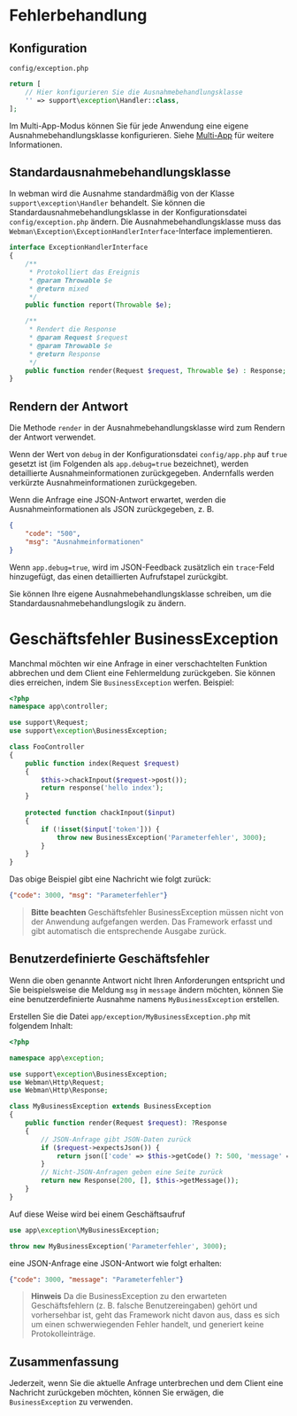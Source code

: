 # Fehlerbehandlung

## Konfiguration
`config/exception.php`
```php
return [
    // Hier konfigurieren Sie die Ausnahmebehandlungsklasse
    '' => support\exception\Handler::class,
];
```
Im Multi-App-Modus können Sie für jede Anwendung eine eigene Ausnahmebehandlungsklasse konfigurieren. Siehe [Multi-App](multiapp.md) für weitere Informationen.

## Standardausnahmebehandlungsklasse
In webman wird die Ausnahme standardmäßig von der Klasse `support\exception\Handler` behandelt. Sie können die Standardausnahmebehandlungsklasse in der Konfigurationsdatei `config/exception.php` ändern. Die Ausnahmebehandlungsklasse muss das `Webman\Exception\ExceptionHandlerInterface`-Interface implementieren.
```php
interface ExceptionHandlerInterface
{
    /**
     * Protokolliert das Ereignis
     * @param Throwable $e
     * @return mixed
     */
    public function report(Throwable $e);

    /**
     * Rendert die Response
     * @param Request $request
     * @param Throwable $e
     * @return Response
     */
    public function render(Request $request, Throwable $e) : Response;
}
```

## Rendern der Antwort
Die Methode `render` in der Ausnahmebehandlungsklasse wird zum Rendern der Antwort verwendet. 

Wenn der Wert von `debug` in der Konfigurationsdatei `config/app.php` auf `true` gesetzt ist (im Folgenden als `app.debug=true` bezeichnet), werden detaillierte Ausnahmeinformationen zurückgegeben. Andernfalls werden verkürzte Ausnahmeinformationen zurückgegeben.

Wenn die Anfrage eine JSON-Antwort erwartet, werden die Ausnahmeinformationen als JSON zurückgegeben, z. B.
```json
{
    "code": "500",
    "msg": "Ausnahmeinformationen"
}
```
Wenn `app.debug=true`, wird im JSON-Feedback zusätzlich ein `trace`-Feld hinzugefügt, das einen detaillierten Aufrufstapel zurückgibt.

Sie können Ihre eigene Ausnahmebehandlungsklasse schreiben, um die Standardausnahmebehandlungslogik zu ändern.

# Geschäftsfehler BusinessException
Manchmal möchten wir eine Anfrage in einer verschachtelten Funktion abbrechen und dem Client eine Fehlermeldung zurückgeben. Sie können dies erreichen, indem Sie `BusinessException` werfen.
Beispiel:

```php
<?php
namespace app\controller;

use support\Request;
use support\exception\BusinessException;

class FooController
{
    public function index(Request $request)
    {
        $this->chackInpout($request->post());
        return response('hello index');
    }
    
    protected function chackInpout($input)
    {
        if (!isset($input['token'])) {
            throw new BusinessException('Parameterfehler', 3000);
        }
    }
}
```
Das obige Beispiel gibt eine Nachricht wie folgt zurück:
```json
{"code": 3000, "msg": "Parameterfehler"}
```

> **Bitte beachten**
> Geschäftsfehler BusinessException müssen nicht von der Anwendung aufgefangen werden. Das Framework erfasst und gibt automatisch die entsprechende Ausgabe zurück.

## Benutzerdefinierte Geschäftsfehler

Wenn die oben genannte Antwort nicht Ihren Anforderungen entspricht und Sie beispielsweise die Meldung `msg` in `message` ändern möchten, können Sie eine benutzerdefinierte Ausnahme namens `MyBusinessException` erstellen.

Erstellen Sie die Datei `app/exception/MyBusinessException.php` mit folgendem Inhalt:
```php
<?php

namespace app\exception;

use support\exception\BusinessException;
use Webman\Http\Request;
use Webman\Http\Response;

class MyBusinessException extends BusinessException
{
    public function render(Request $request): ?Response
    {
        // JSON-Anfrage gibt JSON-Daten zurück
        if ($request->expectsJson()) {
            return json(['code' => $this->getCode() ?: 500, 'message' => $this->getMessage()]);
        }
        // Nicht-JSON-Anfragen geben eine Seite zurück
        return new Response(200, [], $this->getMessage());
    }
}
```
Auf diese Weise wird bei einem Geschäftsaufruf
```php
use app\exception\MyBusinessException;

throw new MyBusinessException('Parameterfehler', 3000);
```
eine JSON-Anfrage eine JSON-Antwort wie folgt erhalten:
```json
{"code": 3000, "message": "Parameterfehler"}
```

> **Hinweis**
> Da die BusinessException zu den erwarteten Geschäftsfehlern (z. B. falsche Benutzereingaben) gehört und vorhersehbar ist, geht das Framework nicht davon aus, dass es sich um einen schwerwiegenden Fehler handelt, und generiert keine Protokolleinträge.

## Zusammenfassung
Jederzeit, wenn Sie die aktuelle Anfrage unterbrechen und dem Client eine Nachricht zurückgeben möchten, können Sie erwägen, die `BusinessException` zu verwenden.

